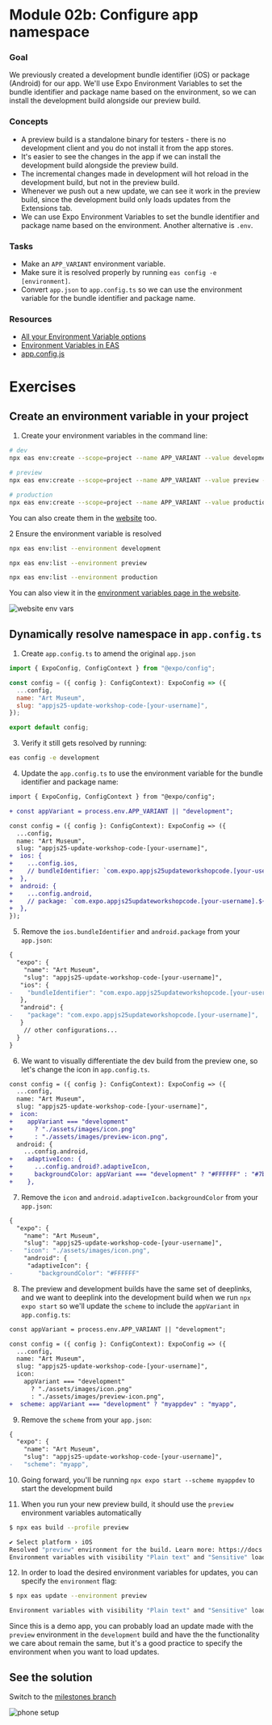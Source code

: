 # Module 02b: Configure app namespace

### Goal

We previously created a development bundle identifier (iOS) or package (Android) for our app. We'll use Expo Environment Variables to set the bundle identifier and package name based on the environment, so we can install the development build alongside our preview build.

### Concepts

- A preview build is a standalone binary for testers - there is no development client and you do not install it from the app stores.
- It's easier to see the changes in the app if we can install the development build alongside the preview build.
- The incremental changes made in development will hot reload in the development build, but not in the preview build.
- Whenever we push out a new update, we can see it work in the preview build, since the development build only loads updates from the Extensions tab.
- We can use Expo Environment Variables to set the bundle identifier and package name based on the environment. Another alternative is `.env`.

### Tasks

- Make an `APP_VARIANT` environment variable.
- Make sure it is resolved properly by running `eas config -e [environment]`.
- Convert `app.json` to `app.config.ts` so we can use the environment variable for the bundle identifier and package name.

### Resources

- [All your Environment Variable options](https://docs.expo.dev/guides/environment-variables)
- [Environment Variables in EAS](https://docs.expo.dev/eas/environment-variables/)
- [app.config.js](https://docs.expo.dev/workflow/configuration/#dynamic-configuration)

# Exercises

## Create an environment variable in your project

1. Create your environment variables in the command line:

```bash
# dev
npx eas env:create --scope=project --name APP_VARIANT --value development --environment development --visibility=plaintext

# preview
npx eas env:create --scope=project --name APP_VARIANT --value preview --environment preview --visibility=plaintext

# production
npx eas env:create --scope=project --name APP_VARIANT --value production --environment production --visibility=plaintext
```

You can also create them in the [website](https://expo.dev/accounts/[account]/projects/[project]/environment-variables) too.

2 Ensure the environment variable is resolved

```bash
npx eas env:list --environment development

npx eas env:list --environment preview

npx eas env:list --environment production
```

You can also view it in the [environment variables page in the website](https://expo.dev/accounts/[account]/projects/[project]/environment-variables).

![website env vars](/assets/02/website-env-vars.png)

## Dynamically resolve namespace in `app.config.ts`

1. Create `app.config.ts` to amend the original `app.json`

```js
import { ExpoConfig, ConfigContext } from "@expo/config";

const config = ({ config }: ConfigContext): ExpoConfig => ({
  ...config,
  name: "Art Museum",
  slug: "appjs25-update-workshop-code-[your-username]",
});

export default config;
```

3. Verify it still gets resolved by running:

```bash
eas config -e development
```

4. Update the `app.config.ts` to use the environment variable for the bundle identifier and package name:

```diff
import { ExpoConfig, ConfigContext } from "@expo/config";

+ const appVariant = process.env.APP_VARIANT || "development";

const config = ({ config }: ConfigContext): ExpoConfig => ({
  ...config,
  name: "Art Museum",
  slug: "appjs25-update-workshop-code-[your-username]",
+  ios: {
+    ...config.ios,
+    // bundleIdentifier: `com.expo.appjs25updateworkshopcode.[your-username].${appVariant}`,
+  },
+  android: {
+    ...config.android,
+    // package: `com.expo.appjs25updateworkshopcode.[your-username].${appVariant}`,
+  },
});
```

5. Remove the `ios.bundleIdentifier` and `android.package` from your `app.json`:

```diff
{
  "expo": {
    "name": "Art Museum",
    "slug": "appjs25-update-workshop-code-[your-username]",
   "ios": {
-    "bundleIdentifier": "com.expo.appjs25updateworkshopcode.[your-username]",
   },
   "android": {
-    "package": "com.expo.appjs25updateworkshopcode.[your-username]",
   }
    // other configurations...
  }
}
```

6. We want to visually differentiate the dev build from the preview one, so let's change the icon in `app.config.ts`.

```diff
const config = ({ config }: ConfigContext): ExpoConfig => ({
  ...config,
  name: "Art Museum",
  slug: "appjs25-update-workshop-code-[your-username]",
+  icon:
+    appVariant === "development"
+      ? "./assets/images/icon.png"
+      : "./assets/images/preview-icon.png",
  android: {
    ...config.android,
+    adaptiveIcon: {
+      ...config.android?.adaptiveIcon,
+      backgroundColor: appVariant === "development" ? "#FFFFFF" : "#7bd4d6",
+    },
```

7. Remove the `icon` and `android.adaptiveIcon.backgroundColor` from your `app.json`:

```diff
{
  "expo": {
    "name": "Art Museum",
    "slug": "appjs25-update-workshop-code-[your-username]",
-   "icon": "./assets/images/icon.png",
    "android": {
     "adaptiveIcon": {
-       "backgroundColor": "#FFFFFF"
```

8. The preview and development builds have the same set of deeplinks, and we want to deeplink into the development build when we run `npx expo start` so we'll update the `scheme` to include the `appVariant` in `app.config.ts`:

```diff
const appVariant = process.env.APP_VARIANT || "development";

const config = ({ config }: ConfigContext): ExpoConfig => ({
  ...config,
  name: "Art Museum",
  slug: "appjs25-update-workshop-code-[your-username]",
  icon:
    appVariant === "development"
      ? "./assets/images/icon.png"
      : "./assets/images/preview-icon.png",
+  scheme: appVariant === "development" ? "myappdev" : "myapp",
```

9. Remove the `scheme` from your `app.json`:

```diff
{
  "expo": {
    "name": "Art Museum",
    "slug": "appjs25-update-workshop-code-[your-username]",
-   "scheme": "myapp",
```

10. Going forward, you'll be running `npx expo start --scheme myappdev` to start the development build

11. When you run your new preview build, it should use the `preview` environment variables automatically

```bash
$ npx eas build --profile preview

✔ Select platform › iOS
Resolved "preview" environment for the build. Learn more: https://docs.expo.dev/eas/environment-variables/#setting-the-environment-for-your-builds
Environment variables with visibility "Plain text" and "Sensitive" loaded from the "preview" environment on EAS: APP_VARIANT.
```

12. In order to load the desired environment variables for updates, you can specify the `environment` flag:

```bash
$ npx eas update --environment preview

Environment variables with visibility "Plain text" and "Sensitive" loaded from the "preview" environment on EAS: APP_VARIANT.
```

Since this is a demo app, you can probably load an update made with the `preview` environment in the `development` build and have the the functionality we care about remain the same, but it's a good practice to specify the environment when you want to load updates.

## See the solution

Switch to the [milestones branch](https://github.com/expo/appjs25-eas-update-workshop-code/commits/milestones/)

![phone setup](/assets/02/phone-setup.png)
